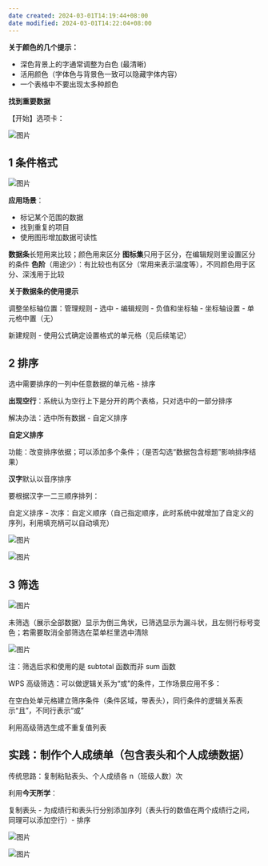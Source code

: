 ```yaml
---
date created: 2024-03-01T14:19:44+08:00
date modified: 2024-03-01T14:22:04+08:00
---
```

**关于颜色的几个提示：**

- 深色背景上的字通常调整为白色 (最清晰)
- 活用颜色（字体色与背景色一致可以隐藏字体内容）
- 一个表格中不要出现太多种颜色

**找到重要数据**

【开始】选项卡：

![图片](https://mmbiz.qpic.cn/mmbiz_png/icQbPzwfXiakFOlNBWD2GicyLohNlw1gUOvRf1aqtpSibhwwtSHUDX5QmnLDBfMN7VAj2OyFytucjib2cxldXR7uSRQ/640?tp=wxpic&wxfrom=5&wx_lazy=1&wx_co=1)

## 1 条件格式

![图片](https://mmbiz.qpic.cn/mmbiz_png/9cD3Ux0TeBv7qpsQlDAYia1PruGibaU7nJAvnJSthIN6uOa8sIx2xWrOxJGyBsE4XUJWNEY74eAFUIOXgrZD8gibQ/640?tp=wxpic&wxfrom=5&wx_lazy=1&wx_co=1)

**应用场景**：  

- 标记某个范围的数据
- 找到重复的项目
- 使用图形增加数据可读性

**数据条**长短用来比较；颜色用来区分
**图标集**只用于区分，在编辑规则里设置区分的条件
**色阶**（用途少）：有比较也有区分（常用来表示温度等），不同颜色用于区分、深浅用于比较

**关于数据条的使用提示**

调整坐标轴位置：管理规则 - 选中 - 编辑规则 - 负值和坐标轴 - 坐标轴设置 - 单元格中置（无）

新建规则 - 使用公式确定设置格式的单元格（见后续笔记）

## 2 排序

选中需要排序的一列中任意数据的单元格 - 排序

**出现空行**：系统认为空行上下是分开的两个表格，只对选中的一部分排序

解决办法：选中所有数据 - 自定义排序

**自定义排序**

功能：改变排序依据；可以添加多个条件；（是否勾选“数据包含标题”影响排序结果）

**汉字**默认以音序排序

要根据汉字一二三顺序排列：

自定义排序 - 次序：自定义顺序（自己指定顺序，此时系统中就增加了自定义的序列，利用填充柄可以自动填充）

![图片](https://mmbiz.qpic.cn/mmbiz_gif/mhpgqe0LyrOAcaPCUwkJvqaMAtxgFib6JuSMoRCoc3pKaiaPNlxsTcO1UiczBYKolCBsbdOegia83dIFmianrB2Lu0Q/640?wx_fmt=gif&tp=wxpic&wxfrom=5&wx_lazy=1)

![图片](https://mmbiz.qpic.cn/mmbiz_gif/mhpgqe0LyrOAcaPCUwkJvqaMAtxgFib6JBhy9nyzOFgYNc0d2raia3KLck0hJibBUsAOp1gPHickfPe7GeP9rjiaHvA/640?wx_fmt=gif&tp=wxpic&wxfrom=5&wx_lazy=1)

## 3 筛选

![图片](https://mmbiz.qpic.cn/mmbiz_png/mfBPXwy797ULoMoMbaBsztQxTg7s1xiaTgUtbPKQ9kiboFaEtZ3b4pBbUBPYcctf91sexMEsoNtCSOkQhniclZjew/640?tp=wxpic&wxfrom=5&wx_lazy=1&wx_co=1)

未筛选（展示全部数据）显示为倒三角状，已筛选显示为漏斗状，且左侧行标号变色；若需要取消全部筛选在菜单栏里选中清除

![图片](https://mmbiz.qpic.cn/mmbiz_png/gLxa9I0nnVf3qNVWIyEtXRlqch7JE0lzXWXyrfHAnURL5SQYkvfCA6QYvPlptBcfjPLzWWBR5KxzqRNGF1I90A/640?tp=wxpic&wxfrom=5&wx_lazy=1&wx_co=1)

注：筛选后求和使用的是 subtotal 函数而非 sum 函数

WPS 高级筛选：可以做逻辑关系为“或”的条件，工作场景应用不多：

在空白处单元格建立筛序条件（条件区域，带表头），同行条件的逻辑关系表示“且”，不同行表示“或”

利用高级筛选生成不重复值列表

## 实践：制作个人成绩单（包含表头和个人成绩数据）

传统思路：复制粘贴表头、个人成绩各 n（班级人数）次

利用**今天所学**：

复制表头 - 为成绩行和表头行分别添加序列（表头行的数值在两个成绩行之间，同理可以添加空行）- 排序

![图片](https://mmbiz.qpic.cn/mmbiz_gif/mhpgqe0LyrOAcaPCUwkJvqaMAtxgFib6JVia3gLY6iazgmia3vlibJg97ffic6Y9Nian1Td3iaHDcbJ0kaplUA59Ca2o9A/640?wx_fmt=gif&tp=wxpic&wxfrom=5&wx_lazy=1)

![图片](https://mmbiz.qpic.cn/mmbiz_gif/mhpgqe0LyrOAcaPCUwkJvqaMAtxgFib6JpnK6oyZ5HFQNudFThYR6lbbicWIMQSQcY9o6uGtDpFliaRibw02kFOsDA/640?wx_fmt=gif&tp=wxpic&wxfrom=5&wx_lazy=1)